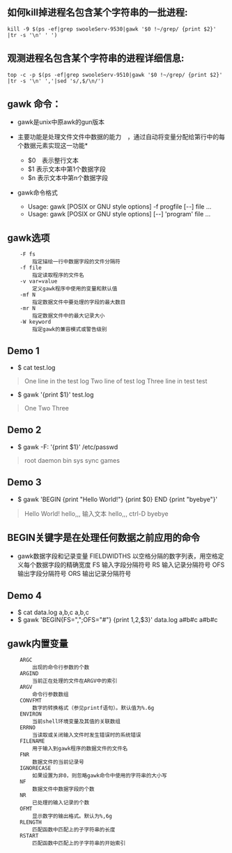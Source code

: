## 如何kill掉进程名包含某个字符串的一批进程:

    kill -9 $(ps -ef|grep swooleServ-9530|gawk '$0 !~/grep/ {print $2}' |tr -s '\n' ' ')



## 观测进程名包含某个字符串的进程详细信息:

    top -c -p $(ps -ef|grep swooleServ-9510|gawk '$0 !~/grep/ {print $2}' |tr -s '\n' ','|sed 's/,$/\n/')


## gawk 命令：
* gawk是unix中原awk的gun版本
* 主要功能是处理文件文件中数据的能力　，通过自动将变量分配给第行中的每个数据元素实现这一功能*
    * $0　表示整行文本
    * $1 表示文本中第1个数据字段
    * $n 表示文本中第n个数据字段

* gawk命令格式
    * Usage: gawk [POSIX or GNU style options] -f progfile [--] file ...
    * Usage: gawk [POSIX or GNU style options] [--] 'program' file ...

## gawk选项
        -F fs
            指定描绘一行中数据字段的文件分隔符
        -f file
            指定读取程序的文件名
        -v var=value
            定义gawk程序中使用的变量和默认值
        -mf N
            指定数据文件中要处理的字段的最大数目
        -mr N
            指定数据文件中的最大记录大小
        -W keyword
            指定gawk的兼容模式或警告级别

## Demo 1
* $ cat test.log
>    One line in the test log
>    Two line of test log
>    Three line in test test

* $ gawk '{print $1}' test.log
>   One
>   Two
>   Three

## Demo 2
* $ gawk -F: '{print $1}' /etc/passwd
>    root
>    daemon
>   bin
>    sys
>    sync
>    games

## Demo 3
+ $ gawk 'BEGIN {print "Hello World!"} {print $0} END {print "byebye"}'
>   Hello World!
>   hello,,,        输入文本
>   hello,,,        ctrl-D
>   byebye


## BEGIN关键字是在处理任何数据之前应用的命令
* gawk数据字段和记录变量
        FIELDWIDTHS
            以空格分隔的数字列表，用空格定义每个数据字段的精确宽度
        FS
            输入字段分隔符号
        RS
            输入记录分隔符号
        OFS
            输出字段分隔符号
        ORS
            输出记录分隔符号
## Demo 4
+ $ cat data.log
    a,b,c
    a,b,c
+ $ gawk 'BEGIN{FS=",";OFS="#"} {print $1,$2,$3}' data.log
    a#b#c
    a#b#c

## gawk内置变量
        ARGC
            出现的命令行参数的个数
        ARGIND
            当前正在处理的文件在ARGV中的索引
        ARGV
            命令行参数数组
        CONVFMT
            数字的转换格式（参见printf语句）。默认值为%.6g
        ENVIRON
            当前shell环境变量及其值的关联数组
        ERRNO
            当读取或关闭输入文件时发生错误时的系统错误
        FILENAME
            用于输入到gawk程序的数据文件的文件名
        FNR
            数据文件的当前记录号
        IGNORECASE
            如果设置为非0，则忽略gawk命令中使用的字符串的大小写
        NF
            数据文件中数据字段的个数
        NR
            已处理的输入记录的个数
        OFMT
            显示数字的输出格式。默认为%,6g
        RLENGTH
            匹配函数中匹配上的子字符串的长度
        RSTART
            匹配函数中匹配上的子字符串的开始索引
